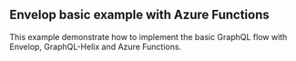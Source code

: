## Envelop basic example with Azure Functions

This example demonstrate how to implement the basic GraphQL flow with Envelop, GraphQL-Helix and
Azure Functions.
